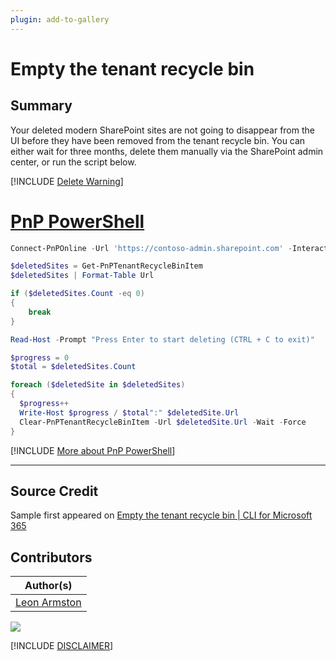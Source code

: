 ```yaml
---
plugin: add-to-gallery
---
```


# Empty the tenant recycle bin

## Summary

Your deleted modern SharePoint sites are not going to disappear from the UI before they have been removed from the tenant recycle bin. You can either wait for three months, delete them manually via the SharePoint admin center, or run the script below.
 
[!INCLUDE [Delete Warning](../../docfx/includes/DELETE-WARN.md)]

# [PnP PowerShell](#tab/pnpps)
```powershell
Connect-PnPOnline -Url 'https://contoso-admin.sharepoint.com' -Interactive #Change to your tenant admin site address

$deletedSites = Get-PnPTenantRecycleBinItem
$deletedSites | Format-Table Url

if ($deletedSites.Count -eq 0) 
{ 
    break 
}

Read-Host -Prompt "Press Enter to start deleting (CTRL + C to exit)"

$progress = 0
$total = $deletedSites.Count

foreach ($deletedSite in $deletedSites)
{
  $progress++
  Write-Host $progress / $total":" $deletedSite.Url
  Clear-PnPTenantRecycleBinItem -Url $deletedSite.Url -Wait -Force
}

```
[!INCLUDE [More about PnP PowerShell](../../docfx/includes/MORE-PNPPS.md)]
***

## Source Credit

Sample first appeared on [Empty the tenant recycle bin | CLI for Microsoft 365](https://pnp.github.io/cli-microsoft365/sample-scripts/spo/empty-tenant-recyclebin/)

## Contributors

| Author(s) |
|-----------|
| [Leon Armston](https://github.com/LeonArmston)|



<img src="https://m365-visitor-stats.azurewebsites.net/script-samples/scripts/spo-empty-tenant-recyclebin?labelText=Visitors" class="img-visitor" aria-hidden="true" />



[!INCLUDE [DISCLAIMER](../../docfx/includes/DISCLAIMER.md)]
